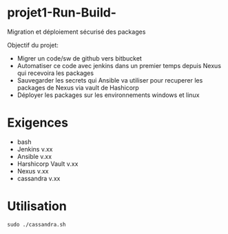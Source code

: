 # projet1-Run-Build-
Migration et déploiement sécurisé des packages

Objectif du projet: 

- Migrer un code/sw de github vers bitbucket 
- Automatiser ce code avec jenkins dans un premier temps depuis Nexus qui recevoira les packages 
- Sauvegarder les secrets qui Ansible va utiliser pour recuperer les packages de Nexus via vault de Hashicorp 
- Déployer les packages sur les environnements windows et linux

# Exigences
- bash
- Jenkins v.xx
- Ansible v.xx
- Harshicorp Vault v.xx
- Nexus v.xx
- cassandra v.xx

# Utilisation
``` 
sudo ./cassandra.sh 
```
